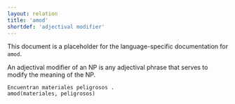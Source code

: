 ```yaml
---
layout: relation
title: 'amod'
shortdef: 'adjectival modifier'
---
```


This document is a placeholder for the language-specific documentation
for `amod`.


An adjectival modifier of an NP is any adjectival phrase that serves to modify the meaning of the NP.

~~~ sdparse
Encuentran materiales peligrosos .
amod(materiales, peligrosos)
~~~
